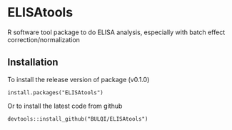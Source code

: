 # ELISAtools
R software tool package to do ELISA analysis, especially with batch effect correction/normalization

## Installation

To install the release version of package (v0.1.0)
```
install.packages("ELISAtools")
```

Or to install the latest code from github
```
devtools::install_github("BULQI/ELISAtools")
```